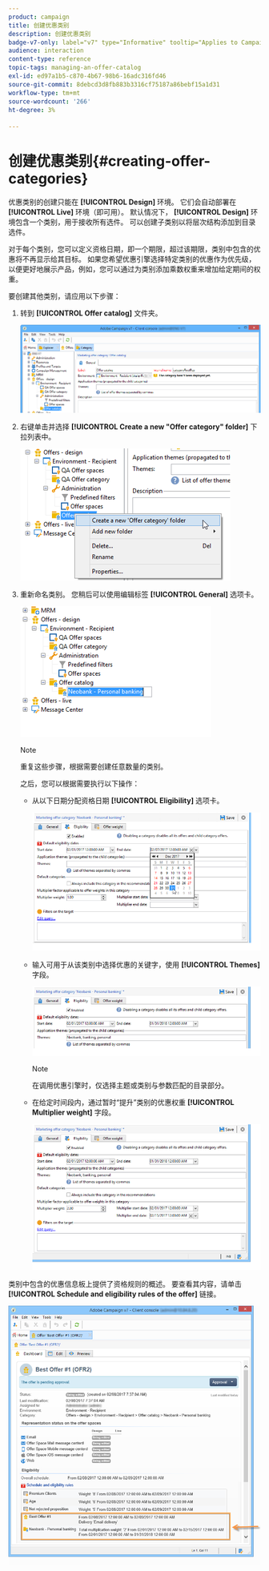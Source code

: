 ```yaml
---
product: campaign
title: 创建优惠类别
description: 创建优惠类别
badge-v7-only: label="v7" type="Informative" tooltip="Applies to Campaign Classic v7 only"
audience: interaction
content-type: reference
topic-tags: managing-an-offer-catalog
exl-id: ed97a1b5-c870-4b67-98b6-16adc316fd46
source-git-commit: 8debcd3d8fb883b3316cf75187a86bebf15a1d31
workflow-type: tm+mt
source-wordcount: '266'
ht-degree: 3%

---
```


# 创建优惠类别{#creating-offer-categories}



优惠类别的创建只能在 **[!UICONTROL Design]** 环境。 它们会自动部署在 **[!UICONTROL Live]** 环境（即可用）。 默认情况下， **[!UICONTROL Design]** 环境包含一个类别，用于接收所有选件。 可以创建子类别以将层次结构添加到目录选件。

对于每个类别，您可以定义资格日期，即一个期限，超过该期限，类别中包含的优惠将不再显示给其目标。 如果您希望优惠引擎选择特定类别的优惠作为优先级，以便更好地展示产品，例如，您可以通过为类别添加乘数权重来增加给定期间的权重。

要创建其他类别，请应用以下步骤：

1. 转到 **[!UICONTROL Offer catalog]** 文件夹。

   ![](assets/offer_cat_create_001.png)

1. 右键单击并选择 **[!UICONTROL Create a new "Offer category" folder]** 下拉列表中。

   ![](assets/offer_cat_create_002.png)

1. 重新命名类别。 您稍后可以使用编辑标签 **[!UICONTROL General]** 选项卡。

   ![](assets/offer_cat_create_003.png)

   >[!NOTE]
   >
   >重复这些步骤，根据需要创建任意数量的类别。

   之后，您可以根据需要执行以下操作：

   * 从以下日期分配资格日期 **[!UICONTROL Eligibility]** 选项卡。

      ![](assets/offer_cat_create_004.png)

   * 输入可用于从该类别中选择优惠的关键字，使用 **[!UICONTROL Themes]** 字段。

      ![](assets/offer_cat_create_005.png)

      >[!NOTE]
      >
      >在调用优惠引擎时，仅选择主题或类别与参数匹配的目录部分。

   * 在给定时间段内，通过暂时“提升”类别的优惠权重 **[!UICONTROL Multiplier weight]** 字段。

      ![](assets/offer_cat_create_006.png)

类别中包含的优惠信息板上提供了资格规则的概述。 要查看其内容，请单击 **[!UICONTROL Schedule and eligibility rules of the offer]** 链接。

![](assets/offer_create_006.png)

